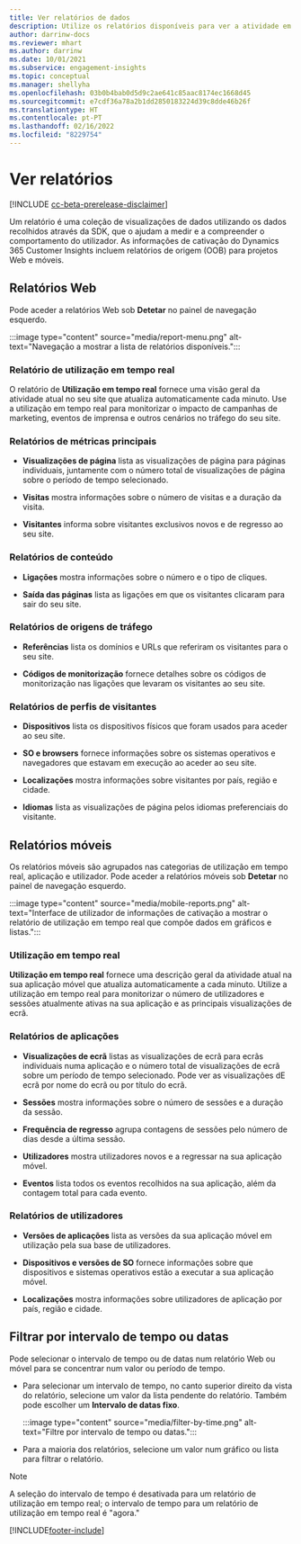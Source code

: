 ```yaml
---
title: Ver relatórios de dados
description: Utilize os relatórios disponíveis para ver a atividade em tempo real no seu site.
author: darrinw-docs
ms.reviewer: mhart
ms.author: darrinw
ms.date: 10/01/2021
ms.subservice: engagement-insights
ms.topic: conceptual
ms.manager: shellyha
ms.openlocfilehash: 03b0b4bab0d5d9c2ae641c85aac8174ec1668d45
ms.sourcegitcommit: e7cdf36a78a2b1dd2850183224d39c8dde46b26f
ms.translationtype: HT
ms.contentlocale: pt-PT
ms.lasthandoff: 02/16/2022
ms.locfileid: "8229754"
---
```

# <a name="view-reports"></a>Ver relatórios

[!INCLUDE [cc-beta-prerelease-disclaimer](includes/cc-beta-prerelease-disclaimer.md)]

Um relatório é uma coleção de visualizações de dados utilizando os dados recolhidos através da SDK, que o ajudam a medir e a compreender o comportamento do utilizador. As informações de cativação do Dynamics 365 Customer Insights incluem relatórios de origem (OOB) para projetos Web e móveis.  

## <a name="web-reports"></a>Relatórios Web

Pode aceder a relatórios Web sob **Detetar** no painel de navegação esquerdo.

:::image type="content" source="media/report-menu.png" alt-text="Navegação a mostrar a lista de relatórios disponíveis.":::

### <a name="real-time-usage-report"></a>Relatório de utilização em tempo real

O relatório de **Utilização em tempo real** fornece uma visão geral da atividade atual no seu site que atualiza automaticamente cada minuto. Use a utilização em tempo real para monitorizar o impacto de campanhas de marketing, eventos de imprensa e outros cenários no tráfego do seu site.

### <a name="key-metrics-reports"></a>Relatórios de métricas principais

- **Visualizações de página** lista as visualizações de página para páginas individuais, juntamente com o número total de visualizações de página sobre o período de tempo selecionado.

- **Visitas** mostra informações sobre o número de visitas e a duração da visita.

- **Visitantes** informa sobre visitantes exclusivos novos e de regresso ao seu site.

### <a name="content-reports"></a>Relatórios de conteúdo

- **Ligações** mostra informações sobre o número e o tipo de cliques.

- **Saída das páginas** lista as ligações em que os visitantes clicaram para sair do seu site.

### <a name="traffic-sources-reports"></a>Relatórios de origens de tráfego

- **Referências** lista os domínios e URLs que referiram os visitantes para o seu site.

- **Códigos de monitorização** fornece detalhes sobre os códigos de monitorização nas ligações que levaram os visitantes ao seu site.

### <a name="visitor-profiles-reports"></a>Relatórios de perfis de visitantes

- **Dispositivos** lista os dispositivos físicos que foram usados para aceder ao seu site.

- **SO e browsers** fornece informações sobre os sistemas operativos e navegadores que estavam em execução ao aceder ao seu site.

- **Localizações** mostra informações sobre visitantes por país, região e cidade.

- **Idiomas** lista as visualizações de página pelos idiomas preferenciais do visitante.

## <a name="mobile-reports"></a>Relatórios móveis

Os relatórios móveis são agrupados nas categorias de utilização em tempo real, aplicação e utilizador. Pode aceder a relatórios móveis sob **Detetar** no painel de navegação esquerdo.   

:::image type="content" source="media/mobile-reports.png" alt-text="Interface de utilizador de informações de cativação a mostrar o relatório de utilização em tempo real que compõe dados em gráficos e listas.":::   

### <a name="real-time-usage"></a>Utilização em tempo real

**Utilização em tempo real** fornece uma descrição geral da atividade atual na sua aplicação móvel que atualiza automaticamente a cada minuto. Utilize a utilização em tempo real para monitorizar o número de utilizadores e sessões atualmente ativas na sua aplicação e as principais visualizações de ecrã.

### <a name="app-reports"></a>Relatórios de aplicações

- **Visualizações de ecrã** listas as visualizações de ecrã para ecrãs individuais numa aplicação e o número total de visualizações de ecrã sobre um período de tempo selecionado. Pode ver as visualizações dE ecrã por nome do ecrã ou por título do ecrã.

- **Sessões** mostra informações sobre o número de sessões e a duração da sessão.

- **Frequência de regresso** agrupa contagens de sessões pelo número de dias desde a última sessão.

- **Utilizadores** mostra utilizadores novos e a regressar na sua aplicação móvel.

- **Eventos** lista todos os eventos recolhidos na sua aplicação, além da contagem total para cada evento.

### <a name="user-reports"></a>Relatórios de utilizadores

- **Versões de aplicações** lista as versões da sua aplicação móvel em utilização pela sua base de utilizadores.

- **Dispositivos e versões de SO** fornece informações sobre que dispositivos e sistemas operativos estão a executar a sua aplicação móvel.

- **Localizações** mostra informações sobre utilizadores de aplicação por país, região e cidade.

## <a name="filter-by-time-or-date-range"></a>Filtrar por intervalo de tempo ou datas

Pode selecionar o intervalo de tempo ou de datas num relatório Web ou móvel para se concentrar num valor ou período de tempo. 

- Para selecionar um intervalo de tempo, no canto superior direito da vista do relatório, selecione um valor da lista pendente do relatório. Também pode escolher um **Intervalo de datas fixo**. 

  :::image type="content" source="media/filter-by-time.png" alt-text="Filtre por intervalo de tempo ou datas.":::   

- Para a maioria dos relatórios, selecione um valor num gráfico ou lista para filtrar o relatório.

> [!NOTE]
> A seleção do intervalo de tempo é desativada para um relatório de utilização em tempo real; o intervalo de tempo para um relatório de utilização em tempo real é "agora."


[!INCLUDE[footer-include](../includes/footer-banner.md)]
